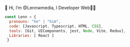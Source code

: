 👋 Hi, I’m @Lennwmedia, I Developer Web👨‍💻

```js
const Lenn = {
  pronouns: "he" | "him",
  code: [Javascript, Typescript, HTML, CSS],
  tools: [Git, UIComponents, jest, Node, Vite, Redux],
  Libraries: [ React ]
 }
```
